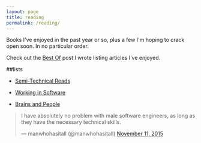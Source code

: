 ```yaml
---
layout: page
title: reading
permalink: /reading/
---
```


Books I've enjoyed in the past year or so, plus a few I'm hoping to crack open soon. In no particular order.

Check out the <a href="{{ site.baseurl }}/best_practices/2015/04/10/best-of/">Best Of</a> post I wrote listing articles I've enjoyed.

##lists

- <a href="{{ site.baseurl }}/tech">Semi-Technical Reads</a>

- <a href="{{ site.baseurl }}/software">Working in Software</a>

- <a href="{{ site.baseurl }}/psych">Brains and People</a>

<blockquote class="twitter-tweet" lang="en"><p lang="en" dir="ltr">I have absolutely no problem with male software engineers, as long as they have the necessary technical skills.</p>&mdash; manwhohasitall (@manwhohasitall) <a href="https://twitter.com/manwhohasitall/status/664351940692738048">November 11, 2015</a></blockquote>
<script async src="//platform.twitter.com/widgets.js" charset="utf-8"></script>
